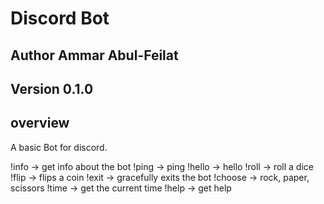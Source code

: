 # Discord Bot

## Author Ammar Abul-Feilat

## **Version 0.1.0**

## overview

A basic Bot for discord.

!info -> get info about the bot
!ping -> ping
!hello -> hello
!roll -> roll a dice
!flip -> flips a coin
!exit -> gracefully exits the bot
!choose -> rock, paper, scissors
!time -> get the current time
!help -> get help
